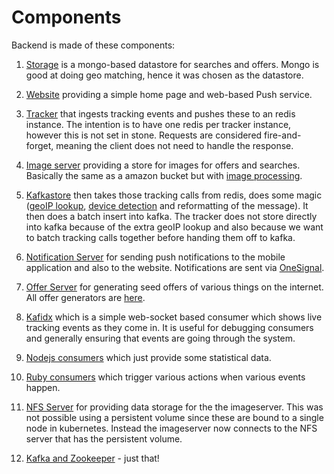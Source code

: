 # Components

Backend is made of these components:

1. [Storage](storage) is a mongo-based datastore for searches and
   offers. Mongo is good at doing geo matching, hence it was chosen as
   the datastore.

2. [Website](website) providing a simple home page and web-based
   Push service.

3. [Tracker](tracker) that ingests tracking events
   and pushes these to an redis instance. The intention is to have
   one redis per tracker instance, however this is not set in stone.
   Requests are considered fire-and-forget, meaning the client does not
   need to handle the response.

4. [Image server](imageserver) providing a store for images for offers
   and searches. Basically the same as a amazon bucket but with
   [image processing](imageserver/models/image_uploader.rb).

5. [Kafkastore](kafkastore) then takes those tracking calls from redis,
   does some magic ([geoIP lookup](kafkastore/lib/helpers.js#L25),
   [device detection](kafkastore/lib/helpers.js#L27) and reformatting of the
   message). It then does a batch insert into kafka. The tracker does not
   store directly into kafka because of the extra geoIP lookup and also
   because we want to batch tracking calls together before handing them off
   to kafka.

6. [Notification Server](notificationserver) for sending push notifications
   to the mobile application and also to the website. Notifications are sent
   via [OneSignal](https://onesignal.com/).

7. [Offer Server](offerserver) for generating seed offers of
   various things on the internet. All offer generators are
   [here](offerserver/lib/importers).

8. [Kafidx](kafidx) which is a simple web-socket based consumer
   which shows live tracking events as they come in. It is useful for debugging
   consumers and generally ensuring that events are going through the
   system.

9. [Nodejs consumers](consumers.nodejs) which just provide some
   statistical data.

10. [Ruby consumers](consumers.ruby) which trigger various actions
   when various events happen.

11. [NFS Server](imageserver.nfs) for providing data storage for the
   the imageserver. This was not possible using a persistent volume since
   these are bound to a single node in kubernetes. Instead the imageserver
   now connects to the NFS server that has the persistent volume.

12. [Kafka and Zookeeper](../docker-compose/kafka-zookeeper.yml) - just that!
